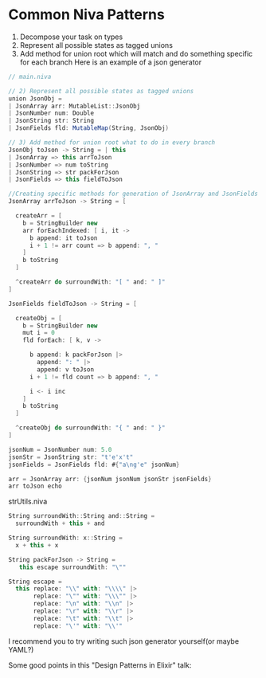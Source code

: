 # Common Niva Patterns

1) Decompose your task on types
2) Represent all possible states as tagged unions
3) Add method for union root which will match and do something specific for each branch
Here is an example of a json generator
```Scala
// main.niva

// 2) Represent all possible states as tagged unions
union JsonObj =
| JsonArray arr: MutableList::JsonObj
| JsonNumber num: Double
| JsonString str: String
| JsonFields fld: MutableMap(String, JsonObj)

// 3) Add method for union root what to do in every branch
JsonObj toJson -> String = | this 
| JsonArray => this arrToJson
| JsonNumber => num toString
| JsonString => str packForJson 
| JsonFields => this fieldToJson

//Creating specific methods for generation of JsonArray and JsonFields
JsonArray arrToJson -> String = [

  createArr = [
    b = StringBuilder new
    arr forEachIndexed: [ i, it ->
      b append: it toJson 
      i + 1 != arr count => b append: ", "
    ]
    b toString
  ]

  ^createArr do surroundWith: "[ " and: " ]" 
]

JsonFields fieldToJson -> String = [

  createObj = [
    b = StringBuilder new
    mut i = 0
    fld forEach: [ k, v ->

      b append: k packForJson |>
        append: ": " |>
        append: v toJson 
      i + 1 != fld count => b append: ", "

      i <- i inc
    ]
    b toString
  ]

  ^createObj do surroundWith: "{ " and: " }" 
]

jsonNum = JsonNumber num: 5.0
jsonStr = JsonString str: "t'e'x't"
jsonFields = JsonFields fld: #{"a\ng'e" jsonNum}

arr = JsonArray arr: {jsonNum jsonNum jsonStr jsonFields}
arr toJson echo 

```

strUtils.niva
```Scala
String surroundWith::String and::String = 
  surroundWith + this + and

String surroundWith: x::String = 
  x + this + x

String packForJson -> String = 
   this escape surroundWith: "\""

String escape = 
  this replace: "\\" with: "\\\\" |>
       replace: "\"" with: "\\\"" |>
       replace: "\n" with: "\\n" |>
       replace: "\r" with: "\\r" |>
       replace: "\t" with: "\\t" |>
       replace: "\'" with: "\\'" 
```

I recommend you to try writing such json generator yourself(or maybe YAML?)

Some good points in this "Design Patterns in Elixir" talk:  
[](https://youtu.be/agkXUp0hCW8?t=1114)
